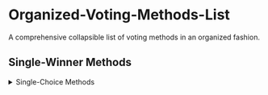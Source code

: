 # Organized-Voting-Methods-List
A comprehensive collapsible list of voting methods in an organized fashion.

## Single-Winner Methods
<details>
  <summary>Single-Choice Methods</summary>
      <summary>First Past The Post Methods</summary>
  #### First Past The Post
</details>
